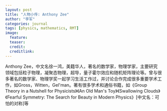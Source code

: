```yaml
---
layout: post
title: "人物小传: Anthony Zee"
author: "李军"
categories: journal
tags: [physics, mathematics, RMT]
image:
  feature: 
  teaser: 
  credit:
  creditlink:
---
```


Anthony Zee，中文名徐一鸿，美籍华人，著名的数学家，物理学家，主要研究领域包括粒子物理，凝聚态物理，超导，量子霍尔效应和随机矩阵理论等。曾与很多著名的数学家、物理学奖一起学习生活工作过，并讨论合作完成很多重要学术工作，如Gross，Witten，Gel'man。著有很多学术和通俗书籍，如《Group Theory in a Nutshell for Physicists》《An Old Man's Toy》《Swallowing Clouds》《Fearful Symmetry: The Search for Beauty in Modern Physics》[中文名：可怕的对称]等
